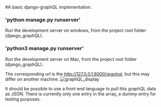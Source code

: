 #A basic django-graphQL implementation.

### 'python manage.py runserver' 
Run the development server on windows, from the project root folder (django_graphQL).

### 'python3 manage.py runserver' 
Run the development server on Mac, from the project root folder (django_graphQL)..

The corresponding url is the http://127.0.0.1:8000/graphql, but this may differ on another machine. 
![graphQL_display](https://user-images.githubusercontent.com/71881578/122923945-1f91cc00-d35d-11eb-87c9-f255b29205c0.PNG)

It should be possible to use a front end language to pull this graphQL data as JSON. There is currently
only one entry in the array, a dummy entry for testing purposes. 
  
